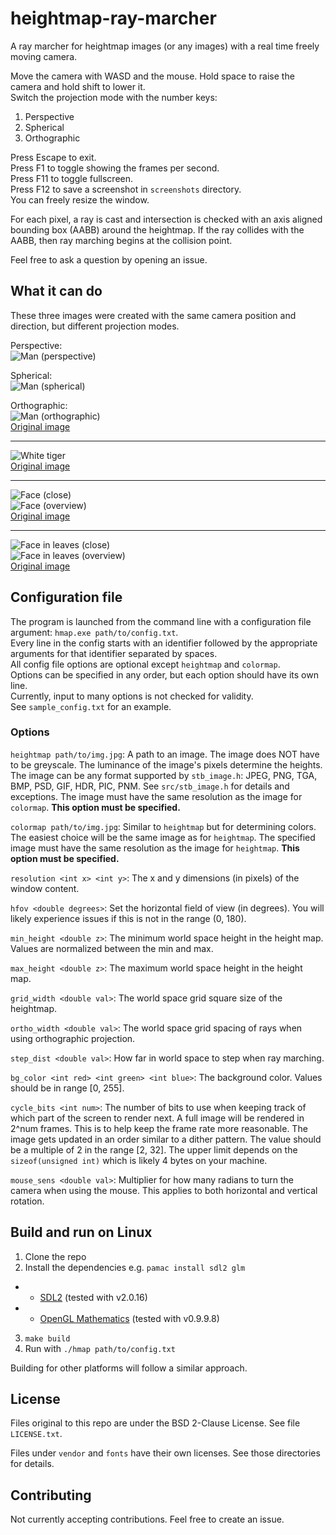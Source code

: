 # heightmap-ray-marcher

A ray marcher for heightmap images (or any images) with a real time freely moving camera.

Move the camera with WASD and the mouse. Hold space to raise the camera and hold shift to lower it.  
Switch the projection mode with the number keys:
1. Perspective
2. Spherical
3. Orthographic

Press Escape to exit.  
Press F1 to toggle showing the frames per second.  
Press F11 to toggle fullscreen.  
Press F12 to save a screenshot in `screenshots` directory.  
You can freely resize the window.

For each pixel, a ray is cast and intersection is checked with an axis aligned bounding box (AABB) around the heightmap.
If the ray collides with the AABB, then ray marching begins at the collision point.

Feel free to ask a question by opening an issue.

## What it can do

These three images were created with the same camera position and direction, but different projection modes.

Perspective:  
![Man (perspective)](https://i.imgur.com/hOn8tdS.png)

Spherical:  
![Man (spherical)](https://i.imgur.com/QJzDTO5.png)

Orthographic:  
![Man (orthographic)](https://i.imgur.com/cHbKgmL.png)  
[Original image](https://unsplash.com/photos/rpF3p_RrE9g)

---

![White tiger](https://i.imgur.com/EP4EnZ9.png)  
[Original image](https://unsplash.com/photos/dGMcpbzcq1I)

---

![Face (close)](https://i.imgur.com/dxoOZgR.png)  
![Face (overview)](https://i.imgur.com/YJSp7cq.png)  
[Original image](https://unsplash.com/photos/sibVwORYqs0)

---

![Face in leaves (close)](https://i.imgur.com/MQwqKdL.png)  
![Face in leaves (overview)](https://i.imgur.com/voGVGgZ.png)  
[Original image](https://unsplash.com/photos/svnH68VDN4Q)

## Configuration file
The program is launched from the command line with a configuration file argument: `hmap.exe path/to/config.txt`.  
Every line in the config starts with an identifier followed by the appropriate arguments for that identifier separated by spaces.  
All config file options are optional except `heightmap` and `colormap`.  
Options can be specified in any order, but each option should have its own line.  
Currently, input to many options is not checked for validity.  
See `sample_config.txt` for an example.

### Options
`heightmap path/to/img.jpg`: A path to an image. The image does NOT have to be greyscale. The luminance of the image's pixels determine the heights. The image can be any format supported by `stb_image.h`: JPEG, PNG, TGA, BMP, PSD, GIF, HDR, PIC, PNM. See `src/stb_image.h` for details and exceptions. The image must have the same resolution as the image for `colormap`. **This option must be specified.**

`colormap path/to/img.jpg`: Similar to `heightmap` but for determining colors. The easiest choice will be the same image as for `heightmap`. The specified image must have the same resolution as the image for `heightmap`. **This option must be specified.**

`resolution <int x> <int y>`: The x and y dimensions (in pixels) of the window content.

`hfov <double degrees>`: Set the horizontal field of view (in degrees). You will likely experience issues if this is not in the range (0, 180).

`min_height <double z>`: The minimum world space height in the height map. Values are normalized between the min and max.

`max_height <double z>`: The maximum world space height in the height map.

`grid_width <double val>`: The world space grid square size of the heightmap.

`ortho_width <double val>`: The world space grid spacing of rays when using orthographic projection.

`step_dist <double val>`: How far in world space to step when ray marching.

`bg_color <int red> <int green> <int blue>`: The background color. Values should be in range [0, 255].

`cycle_bits <int num>`: The number of bits to use when keeping track of which part of the screen to render next. A full image will be rendered in 2^num frames. This is to help keep the frame rate more reasonable. The image gets updated in an order similar to a dither pattern. The value should be a multiple of 2 in the range [2, 32]. The upper limit depends on the `sizeof(unsigned int)` which is likely 4 bytes on your machine.

`mouse_sens <double val>`: Multiplier for how many radians to turn the camera when using the mouse. This applies to both horizontal and vertical rotation.

## Build and run on Linux

1. Clone the repo
2. Install the dependencies e.g. `pamac install sdl2 glm`
- - [SDL2](https://www.libsdl.org/) (tested with v2.0.16)
- - [OpenGL Mathematics](https://glm.g-truc.net/) (tested with v0.9.9.8)
3. `make build`
4. Run with `./hmap path/to/config.txt`

Building for other platforms will follow a similar approach.

## License

Files original to this repo are under the BSD 2-Clause License.
See file `LICENSE.txt`.

Files under `vendor` and `fonts` have their own licenses.
See those directories for details.

## Contributing

Not currently accepting contributions. Feel free to create an issue.
